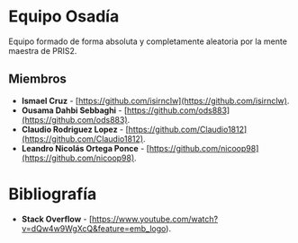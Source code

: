 # Equipo Osadía
Equipo formado de forma absoluta y completamente aleatoria por la mente maestra de PRIS2.

## Miembros
* **Ismael Cruz** -  [https://github.com/isirnclw](https://github.com/isirnclw).
* **Ousama Dahbi Sebbaghi** - [https://github.com/ods883](https://github.com/ods883).
* **Claudio Rodriguez Lopez** - [https://github.com/Claudio1812](https://github.com/Claudio1812).
* **Leandro Nicolás Ortega Ponce** -  [https://github.com/nicoop98](https://github.com/nicoop98).

# Bibliografía
* **Stack Overflow** -  [https://www.youtube.com/watch?v=dQw4w9WgXcQ&feature=emb_logo).
